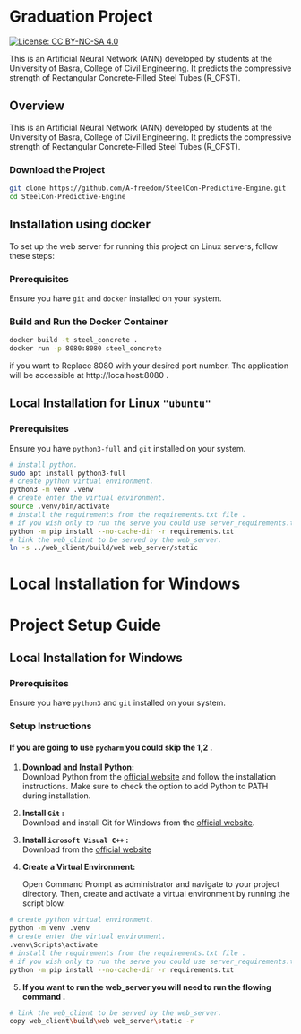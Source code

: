 # Graduation Project

[![License: CC BY-NC-SA 4.0](https://img.shields.io/badge/License-CC%20BY--NC--SA%204.0-518065.svg)](http://creativecommons.org/licenses/by-nc-sa/4.0/)

This is an Artificial Neural Network (ANN) developed by students at the University of Basra, College of Civil Engineering. It predicts the compressive strength of Rectangular Concrete-Filled Steel Tubes (R_CFST).

## Overview

This is an Artificial Neural Network (ANN) developed by students at the University of Basra, College of Civil Engineering. It predicts the compressive strength of Rectangular Concrete-Filled Steel Tubes (R_CFST).

### Download the Project

```bash
git clone https://github.com/A-freedom/SteelCon-Predictive-Engine.git
cd SteelCon-Predictive-Engine
```
## Installation using docker

To set up the web server for running this project on Linux servers, follow these steps:

### Prerequisites

Ensure you have `git` and `docker` installed on your system.

### Build and Run the Docker Container
```bash
docker build -t steel_concrete .
docker run -p 8080:8080 steel_concrete
```
if you want to Replace 8080 with your desired port number. The application will be accessible at http://localhost:8080 .

## Local Installation for Linux `"ubuntu"`
### Prerequisites

Ensure you have `python3-full` and `git` installed on your system.
```bash
# install python.
sudo apt install python3-full    
# create python virtual environment.
python3 -m venv .venv   
# create enter the virtual environment.
source .venv/bin/activate     
# install the requirements from the requirements.txt file .
# if you wish only to run the serve you could use server_requirements.txt file instead.
python -m pip install --no-cache-dir -r requirements.txt
# link the web_client to be served by the web_server.
ln -s ../web_client/build/web web_server/static
```

# Local Installation for Windows

# Project Setup Guide

## Local Installation for Windows

### Prerequisites

Ensure you have `python3` and `git` installed on your system.

### Setup Instructions
#### If you are going to use `pycharm` you could skip the 1,2 .
1. **Download and Install Python:**  
   Download Python from the [official website](https://www.python.org/downloads/windows/) and follow the installation instructions. Make sure to check the option to add Python to PATH during installation.

2. **Install `Git` :**  
   Download and install Git for Windows from the [official website](https://git-scm.com/download/win).

3. **Install `icrosoft Visual C++` :**   
   Download from the [official website](https://learn.microsoft.com/en-US/cpp/windows/latest-supported-vc-redist?view=msvc-170)

4. **Create a Virtual Environment:**

   Open Command Prompt as administrator and navigate to your project directory. Then, create and activate a virtual environment by running the script blow.
```bash
# create python virtual environment.
python -m venv .venv  
# create enter the virtual environment.
.venv\Scripts\activate    
# install the requirements from the requirements.txt file .
# if you wish only to run the serve you could use server_requirements.txt file instead.
python -m pip install --no-cache-dir -r requirements.txt
```
5. **If you want to run the web_server you will need to run the flowing command .** 
```bash
# link the web_client to be served by the web_server.
copy web_client\build\web web_server\static -r
```